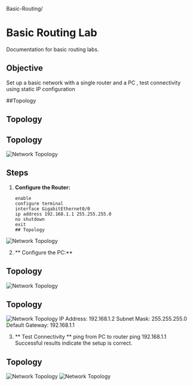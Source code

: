 Basic-Routing/
# Basic Routing Lab
Documentation for basic routing labs.

## Objective
Set up a basic network with a single router and a PC , test connectivity using static IP configuration

##Topology
## Topology
## Topology
![Network Topology](./Basic-Routing/Screenshot(4).png)


## Steps

1. **Configure the Router:**
   ```plaintext
   enable
   configure terminal
   interface GigabitEthernet0/0
   ip address 192.168.1.1 255.255.255.0
   no shutdown
   exit
   ## Topology
![Network Topology](./Basic-Routing/Screenshot(7).png)

 2. ** Configure the PC:**
## Topology
![Network Topology](./Basic-Routing/Screenshot(6).png)
## Topology
![Network Topology](./Basic-Routing/Screenshot(8).png)
IP Address: 192.168.1.2
Subnet Mask: 255.255.255.0
Default Gateway: 192.168.1.1

3. ** Test Connectivity **
   ping from PC to router
   ping 192.168.1.1
Successful results indicate the setup is correct.

## Topology
![Network Topology](./Basic-Routing/Screenshot(10).png)
![Network Topology](./Basic-Routing/Screenshot(11).png)
